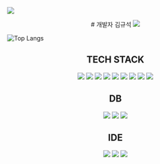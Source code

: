 <img src="https://capsule-render.vercel.app/api?type=waving&color=auto&height=300&section=header&text=개발자 김규석 &fontSize=90" />
<p align="center">
# 개발자 김규석
<img src="https://hits.seeyoufarm.com/api/count/incr/badge.svg?url=https%3A%2F%2Fgithub.com%2Fkyu05017&count_bg=%2381DEFB&title_bg=%23000000&icon=reddit.svg&icon_color=%23E7E7E7&title=hits&edge_flat=false"/>
</p>


![Top Langs](https://github-readme-stats.vercel.app/api/top-langs/?username=kyu05017&layout=compact&theme=tokyonight)

<h2 align="center">TECH STACK</h2>

<p align="center">
  <img src="https://img.shields.io/badge/Java-007396?style=flat-square&logo=Java&logoColor=white"/>
  <img src="https://img.shields.io/badge/CSS3-1572B6?style=flat-square&logo=CSS3&logoColor=white"/>
  <img src="https://img.shields.io/badge/JavaScript-F7DF1E?style=flat-square&logo=JavaScript&logoColor=white"/>


  <img src="https://img.shields.io/badge/Spring-6DB33F?style=flat-square&logo=Spring&logoColor=white"/>
  <img src="https://img.shields.io/badge/Spring Boot-6DB33F?style=flat-square&logo=Spring Boot&logoColor=white"/>
  <img src="https://img.shields.io/badge/HTML5-E34F26?style=flat-square&logo=HTML5&logoColor=white"/>
  <img src="https://img.shields.io/badge/React-61DAFB?style=flat-square&logo=React&logoColor=white"/>
  <img src="https://img.shields.io/badge/Bootstrap-7952B3?style=flat-square&logo=Bootstrap&logoColor=white"/>
  <img src="https://img.shields.io/badge/jQuery-0769AD?style=flat-square&logo=jQuery&logoColor=white"/>
</p>
 
<h2 align="center">DB</h2>
<p align="center">
  <img src="https://img.shields.io/badge/MySQL-4479A1?style=flat-square&logo=MySQL&logoColor=white"/>
  <img src="https://img.shields.io/badge/Oracle-F80000?style=flat-square&logo=Oracle&logoColor=white"/>
  <img src="https://img.shields.io/badge/Amazon AWS-232F3E?style=flat-square&logo=Amazon AWS&logoColor=white"/>
</p>

<h2 align="center">IDE</h2>
<p align="center">
  <img src="https://img.shields.io/badge/Eclipse IDE-2C2255?style=flat-square&logo=Eclipse IDE&logoColor=white"/>
  <img src="https://img.shields.io/badge/IntelliJ IDEA-000000?style=flat-square&logo=IntelliJ IDEA&logoColor=white"/>
  <img src="https://img.shields.io/badge/Visual Studio-5C2D91?style=flat-square&logo=Visual Studio&logoColor=white"/>
</p>
